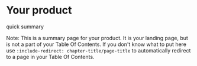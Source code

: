 # Your product

quick summary

Note: This is a summary page for your product. It is your landing page, but is not a part of your Table Of Contents.
If you don't know what to put here use `:include-redirect: chapter-title/page-title` to automatically redirect to a page in your 
Table Of Contents. 

